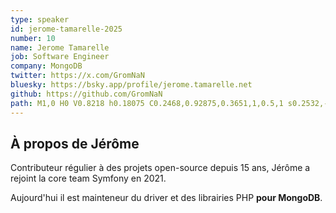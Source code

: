 ```yaml
---
type: speaker
id: jerome-tamarelle-2025
number: 10
name: Jerome Tamarelle
job: Software Engineer
company: MongoDB
twitter: https://x.com/GromNaN
bluesky: https://bsky.app/profile/jerome.tamarelle.net
github: https://github.com/GromNaN
path: M1,0 H0 V0.8218 h0.18075 C0.2468,0.92875,0.3651,1,0.5,1 s0.2532,-0.07125,0.31925,-0.1782 H1 V0 z
---
```


## À propos de Jérôme

Contributeur régulier à des projets open-source depuis 15 ans, Jérôme a rejoint la core team Symfony en 2021.

Aujourd'hui il est mainteneur du driver et des librairies PHP **pour MongoDB**.
